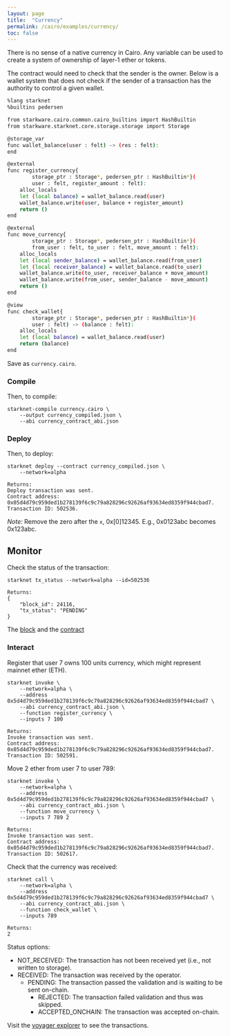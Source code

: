 ```yaml
---
layout: page
title:  "Currency"
permalink: /cairo/examples/currency/
toc: false
---
```


There is no sense of a native currency in Cairo. Any variable can be used
to create a system of ownership of layer-1 ether or tokens.

The contract would need to check that the sender is the owner. Below is a
wallet system that does not check if the sender of a transaction has the
authority to control a given wallet.

```sh
%lang starknet
%builtins pedersen

from starkware.cairo.common.cairo_builtins import HashBuiltin
from starkware.starknet.core.storage.storage import Storage

@storage_var
func wallet_balance(user : felt) -> (res : felt):
end

@external
func register_currency{
        storage_ptr : Storage*, pedersen_ptr : HashBuiltin*}(
        user : felt, register_amount : felt):
    alloc_locals
    let (local balance) = wallet_balance.read(user)
    wallet_balance.write(user, balance + register_amount)
    return ()
end

@external
func move_currency{
        storage_ptr : Storage*, pedersen_ptr : HashBuiltin*}(
        from_user : felt, to_user : felt, move_amount : felt):
    alloc_locals
    let (local sender_balance) = wallet_balance.read(from_user)
    let (local receiver_balance) = wallet_balance.read(to_user)
    wallet_balance.write(to_user, receiver_balance + move_amount)
    wallet_balance.write(from_user, sender_balance - move_amount)
    return ()
end

@view
func check_wallet{
        storage_ptr : Storage*, pedersen_ptr : HashBuiltin*}(
        user : felt) -> (balance : felt):
    alloc_locals
    let (local balance) = wallet_balance.read(user)
    return (balance)
end
```
Save as `currency.cairo`.

### Compile

Then, to compile:
```
starknet-compile currency.cairo \
    --output currency_compiled.json \
    --abi currency_contract_abi.json
```
### Deploy

Then, to deploy:
```
starknet deploy --contract currency_compiled.json \
    --network=alpha

Returns:
Deploy transaction was sent.
Contract address: 0x05d4d79c959ded1b278139f6c9c79a828296c92626af93634ed8359f944cbad7.
Transaction ID: 502536.
```

*Note:* Remove the zero after the `x`, 0x[0]12345. E.g., 0x0123abc becomes 0x123abc.

## Monitor

Check the status of the transaction:

```
starknet tx_status --network=alpha --id=502536

Returns:
{
    "block_id": 24116,
    "tx_status": "PENDING"
}
```
The [block](https://voyager.online/block/24116) and the
[contract](https://voyager.online/contract/0x5d4d79c959ded1b278139f6c9c79a828296c92626af93634ed8359f944cbad7#state)

### Interact

Register that user 7 owns 100 units currency, which might represent mainnet ether (ETH).

```
starknet invoke \
    --network=alpha \
    --address 0x5d4d79c959ded1b278139f6c9c79a828296c92626af93634ed8359f944cbad7 \
    --abi currency_contract_abi.json \
    --function register_currency \
    --inputs 7 100

Returns:
Invoke transaction was sent.
Contract address: 0x05d4d79c959ded1b278139f6c9c79a828296c92626af93634ed8359f944cbad7.
Transaction ID: 502591.
```

Move 2 ether from user 7 to user 789:
```
starknet invoke \
    --network=alpha \
    --address 0x5d4d79c959ded1b278139f6c9c79a828296c92626af93634ed8359f944cbad7 \
    --abi currency_contract_abi.json \
    --function move_currency \
    --inputs 7 789 2

Returns:
Invoke transaction was sent.
Contract address: 0x05d4d79c959ded1b278139f6c9c79a828296c92626af93634ed8359f944cbad7.
Transaction ID: 502617.
```
Check that the currency was received:
```
starknet call \
    --network=alpha \
    --address 0x5d4d79c959ded1b278139f6c9c79a828296c92626af93634ed8359f944cbad7 \
    --abi currency_contract_abi.json \
    --function check_wallet \
    --inputs 789

Returns:
2
```
Status options:

- NOT_RECEIVED: The transaction has not been received yet (i.e., not written to storage).
- RECEIVED: The transaction was received by the operator.
    - PENDING: The transaction passed the validation and is waiting to be sent on-chain.
        - REJECTED: The transaction failed validation and thus was skipped.
        - ACCEPTED_ONCHAIN: The transaction was accepted on-chain.


Visit the [voyager explorer](https://voyager.online/) to see the transactions.